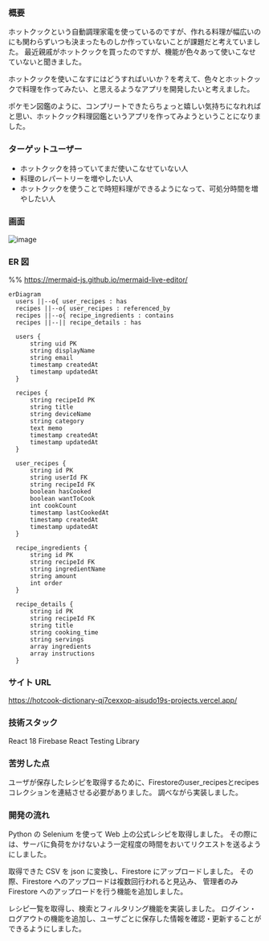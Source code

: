 ### 概要

ホットクックという自動調理家電を使っているのですが、作れる料理が幅広いのにも関わらずいつも決まったものしか作っていないことが課題だと考えていました。
最近親戚がホットクックを買ったのですが、機能が色々あって使いこなせていないと聞きました。

ホットクックを使いこなすにはどうすればいいか？を考えて、色々とホットクックで料理を作ってみたい、と思えるようなアプリを開発したいと考えました。

ポケモン図鑑のように、コンプリートできたらちょっと嬉しい気持ちになれればと思い、ホットクック料理図鑑というアプリを作ってみようということになりました。

### ターゲットユーザー

- ホットクックを持っていてまだ使いこなせていない人
- 料理のレパートリーを増やしたい人
- ホットクックを使うことで時短料理ができるようになって、可処分時間を増やしたい人

### 画面
![image](https://github.com/user-attachments/assets/8dcab6cd-600f-4fb3-818d-33fc125cee3a)


### ER 図

%% https://mermaid-js.github.io/mermaid-live-editor/

```mermaid
erDiagram
  users ||--o{ user_recipes : has
  recipes ||--o{ user_recipes : referenced_by
  recipes ||--o{ recipe_ingredients : contains
  recipes ||--|| recipe_details : has

  users {
      string uid PK
      string displayName
      string email
      timestamp createdAt
      timestamp updatedAt
  }

  recipes {
      string recipeId PK
      string title
      string deviceName
      string category
      text memo
      timestamp createdAt
      timestamp updatedAt
  }

  user_recipes {
      string id PK
      string userId FK
      string recipeId FK
      boolean hasCooked
      boolean wantToCook
      int cookCount
      timestamp lastCookedAt
      timestamp createdAt
      timestamp updatedAt
  }

  recipe_ingredients {
      string id PK
      string recipeId FK
      string ingredientName
      string amount
      int order
  }

  recipe_details {
      string id PK
      string recipeId FK
      string title
      string cooking_time
      string servings
      array ingredients
      array instructions
  }
```

### サイト URL

https://hotcook-dictionary-qj7cexxop-aisudo19s-projects.vercel.app/

### 技術スタック
React 18
Firebase
React Testing Library

### 苦労した点
ユーザが保存したレシピを取得するために、Firestoreのuser_recipesとrecipesコレクションを連結させる必要がありました。
調べながら実装しました。

### 開発の流れ

Python の Selenium を使って Web 上の公式レシピを取得しました。
その際には、サーバに負荷をかけないよう一定程度の時間をおいてリクエストを送るようにしました。

取得できた CSV を json に変換し、Firestore にアップロードしました。
その際、Firestore へのアップロードは複数回行われると見込み、
管理者のみ Firestore へのアップロードを行う機能を追加しました。

レシピ一覧を取得し、検索とフィルタリング機能を実装しました。
ログイン・ログアウトの機能を追加し、ユーザごとに保存した情報を確認・更新することができるようにしました。
